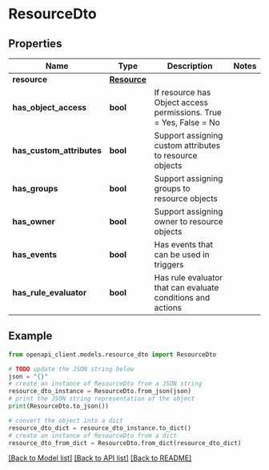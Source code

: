 # ResourceDto


## Properties

Name | Type | Description | Notes
------------ | ------------- | ------------- | -------------
**resource** | [**Resource**](Resource.md) |  | 
**has_object_access** | **bool** | If resource has Object access permissions. True &#x3D; Yes, False &#x3D; No | 
**has_custom_attributes** | **bool** | Support assigning custom attributes to resource objects | 
**has_groups** | **bool** | Support assigning groups to resource objects | 
**has_owner** | **bool** | Support assigning owner to resource objects | 
**has_events** | **bool** | Has events that can be used in triggers | 
**has_rule_evaluator** | **bool** | Has rule evaluator that can evaluate conditions and actions | 

## Example

```python
from openapi_client.models.resource_dto import ResourceDto

# TODO update the JSON string below
json = "{}"
# create an instance of ResourceDto from a JSON string
resource_dto_instance = ResourceDto.from_json(json)
# print the JSON string representation of the object
print(ResourceDto.to_json())

# convert the object into a dict
resource_dto_dict = resource_dto_instance.to_dict()
# create an instance of ResourceDto from a dict
resource_dto_from_dict = ResourceDto.from_dict(resource_dto_dict)
```
[[Back to Model list]](../README.md#documentation-for-models) [[Back to API list]](../README.md#documentation-for-api-endpoints) [[Back to README]](../README.md)


